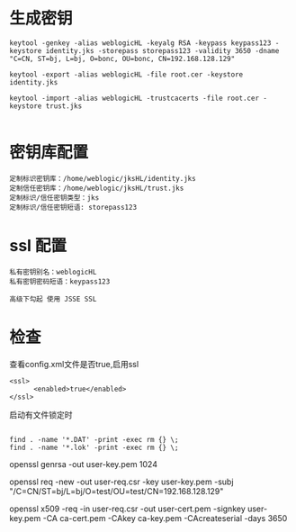 


# 生成密钥


```
keytool -genkey -alias weblogicHL -keyalg RSA -keypass keypass123 -keystore identity.jks -storepass storepass123 -validity 3650 -dname "C=CN, ST=bj, L=bj, O=bonc, OU=bonc, CN=192.168.128.129"

keytool -export -alias weblogicHL -file root.cer -keystore identity.jks

keytool -import -alias weblogicHL -trustcacerts -file root.cer -keystore trust.jks


```

# 密钥库配置

```
定制标识密钥库：/home/weblogic/jksHL/identity.jks
定制信任密钥库：/home/weblogic/jksHL/trust.jks
定制标识/信任密钥类型：jks
定制标识/信任密钥短语: storepass123
```

# ssl 配置

```
私有密钥别名：weblogicHL
私有密钥密码短语：keypass123

高级下勾起 使用 JSSE SSL
```

# 检查

查看config.xml文件是否true,启用ssl

```
<ssl>
      <enabled>true</enabled>
</ssl>
```

启动有文件锁定时

```

find . -name '*.DAT' -print -exec rm {} \;
find . -name '*.lok' -print -exec rm {} \;

```


openssl genrsa -out user-key.pem 1024

openssl req -new -out user-req.csr -key user-key.pem -subj "/C=CN/ST=bj/L=bj/O=test/OU=test/CN=192.168.128.129"

openssl x509 -req -in user-req.csr -out user-cert.pem -signkey user-key.pem -CA ca-cert.pem -CAkey ca-key.pem -CAcreateserial -days 3650

